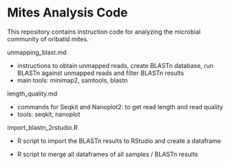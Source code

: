 # Mites Analysis Code

This repository contains instruction code for analyzing the microbial community of oribatid mites.

unmapping_blast.md 
- instructions to obtain unmapped reads, create BLASTn database, run BLASTn against unmapped reads and filter BLASTn results
- main tools: minimap2, samtools, blastn 

length_quality.md
- commands for Seqkit and Nanoplot2: to get read length and read quality
- tools: seqkit, nanoplot

import_blastn_2rstudio.R 
- R script to import the BLASTn results to RStudio and create a dataframe 


- R script to merge all dataframes of all samples / BLASTn results
